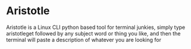 # Aristotle
Aristotle is a Linux CLI python based tool for terminal junkies, simply type aristotleget followed by any subject word or thing you like, and then the terminal will paste a description of whatever you are looking for

